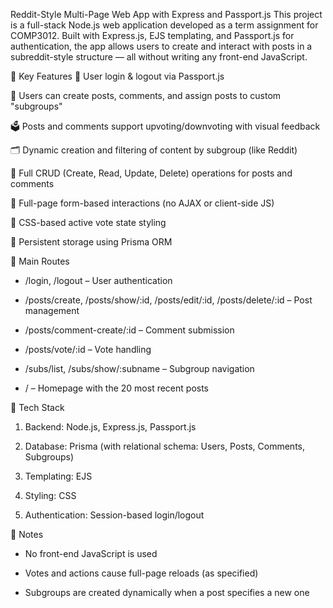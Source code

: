 Reddit-Style Multi-Page Web App with Express and Passport.js
This project is a full-stack Node.js web application developed as a term assignment for COMP3012. Built with Express.js, EJS templating, and Passport.js for authentication, the app allows users to create and interact with posts in a subreddit-style structure — all without writing any front-end JavaScript.

🔑 Key Features
🔐 User login & logout via Passport.js

🧵 Users can create posts, comments, and assign posts to custom "subgroups"

🗳 Posts and comments support upvoting/downvoting with visual feedback

🗂 Dynamic creation and filtering of content by subgroup (like Reddit)

📝 Full CRUD (Create, Read, Update, Delete) operations for posts and comments

🔄 Full-page form-based interactions (no AJAX or client-side JS)

🎨 CSS-based active vote state styling

💾 Persistent storage using Prisma ORM

📁 Main Routes
- /login, /logout – User authentication

- /posts/create, /posts/show/:id, /posts/edit/:id, /posts/delete/:id – Post management

- /posts/comment-create/:id – Comment submission

- /posts/vote/:id – Vote handling

- /subs/list, /subs/show/:subname – Subgroup navigation

- / – Homepage with the 20 most recent posts

🧱 Tech Stack
1. Backend: Node.js, Express.js, Passport.js

2. Database: Prisma (with relational schema: Users, Posts, Comments, Subgroups)

3. Templating: EJS

4. Styling: CSS

5. Authentication: Session-based login/logout

📌 Notes
- No front-end JavaScript is used

- Votes and actions cause full-page reloads (as specified)

- Subgroups are created dynamically when a post specifies a new one

